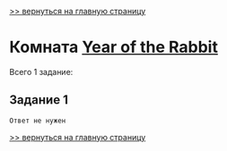 [>> вернуться на главную страницу](https://github.com/BEPb/tryhackme/blob/master/README.md)

# Комната [Year of the Rabbit](https://tryhackme.com/r/room/yearoftherabbit) 

Всего 1 заданиe:
## Задание 1

```commandline
Ответ не нужен
```


[>> вернуться на главную страницу](https://github.com/BEPb/tryhackme/blob/master/README.md)